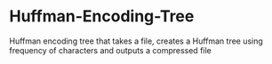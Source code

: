# Huffman-Encoding-Tree
Huffman encoding tree that takes a file, creates a Huffman tree using frequency of characters and outputs a compressed file
